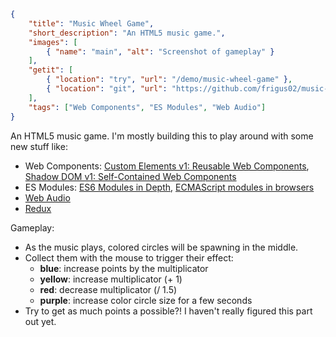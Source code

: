 ```json
{
    "title": "Music Wheel Game",
    "short_description": "An HTML5 music game.",
    "images": [
        { "name": "main", "alt": "Screenshot of gameplay" }
    ],
    "getit": [
        { "location": "try", "url": "/demo/music-wheel-game" },
        { "location": "git", "url": "https://github.com/frigus02/music-wheel-game" }
    ],
    "tags": ["Web Components", "ES Modules", "Web Audio"]
}
```

An HTML5 music game. I'm mostly building this to play around with some new stuff like:

*   Web Components: [Custom Elements v1: Reusable Web Components](https://developers.google.com/web/fundamentals/getting-started/primers/customelements), [Shadow DOM v1: Self-Contained Web Components](https://developers.google.com/web/fundamentals/getting-started/primers/shadowdom)
*   ES Modules: [ES6 Modules in Depth](https://ponyfoo.com/articles/es6-modules-in-depth), [ECMAScript modules in browsers](https://jakearchibald.com/2017/es-modules-in-browsers/)
*   [Web Audio](https://developer.mozilla.org/en-US/docs/Web/API/Web_Audio_API)
*   [Redux](https://redux.js.org/)

Gameplay:

*   As the music plays, colored circles will be spawning in the middle.
*   Collect them with the mouse to trigger their effect:
    * **blue**: increase points by the multiplicator
    * **yellow**: increase multiplicator (+ 1)
    * **red**: decrease multiplicator (/ 1.5)
    * **purple**: increase color circle size for a few seconds
*   Try to get as much points a possible?! I haven't really figured this part out yet.

